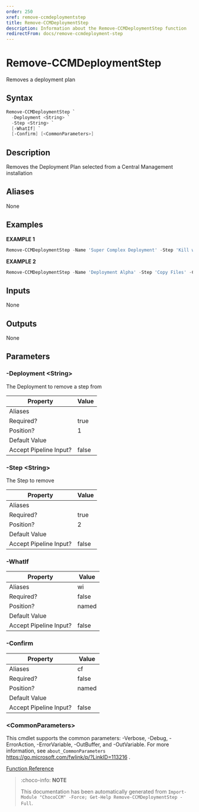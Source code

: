 ```yaml
---
order: 250
xref: remove-ccmdeploymentstep
title: Remove-CCMDeploymentStep
description: Information about the Remove-CCMDeploymentStep function
redirectFrom: docs/remove-ccmdeployment-step
---
```


# Remove-CCMDeploymentStep

<!-- This documentation is automatically generated from /Remove-CCMDeploymentStep.ps1 using GenerateDocs.ps1. Contributions are welcome at the original location(s). -->

Removes a deployment plan

## Syntax

~~~powershell
Remove-CCMDeploymentStep `
  -Deployment <String> `
  -Step <String> `
  [-WhatIf] `
  [-Confirm] [<CommonParameters>]
~~~

## Description

Removes the Deployment Plan selected from a Central Management installation


## Aliases

None

## Examples

 **EXAMPLE 1**

~~~powershell
Remove-CCMDeploymentStep -Name 'Super Complex Deployment' -Step 'Kill web services'

~~~

**EXAMPLE 2**

~~~powershell
Remove-CCMDeploymentStep -Name 'Deployment Alpha' -Step 'Copy Files' -Confirm:$false

~~~

## Inputs

None

## Outputs

None

## Parameters

###  -Deployment &lt;String&gt;
The Deployment to  remove a step from

Property               | Value
---------------------- | -----
Aliases                |
Required?              | true
Position?              | 1
Default Value          |
Accept Pipeline Input? | false

###  -Step &lt;String&gt;
The Step to remove

Property               | Value
---------------------- | -----
Aliases                |
Required?              | true
Position?              | 2
Default Value          |
Accept Pipeline Input? | false

###  -WhatIf
Property               | Value
---------------------- | -----
Aliases                | wi
Required?              | false
Position?              | named
Default Value          |
Accept Pipeline Input? | false

###  -Confirm
Property               | Value
---------------------- | -----
Aliases                | cf
Required?              | false
Position?              | named
Default Value          |
Accept Pipeline Input? | false

### &lt;CommonParameters&gt;

This cmdlet supports the common parameters: -Verbose, -Debug, -ErrorAction, -ErrorVariable, -OutBuffer, and -OutVariable. For more information, see `about_CommonParameters` https://go.microsoft.com/fwlink/p/?LinkID=113216 .



[Function Reference](xref:chococcm-functions)

> :choco-info: **NOTE**
>
> This documentation has been automatically generated from `Import-Module "ChocoCCM" -Force; Get-Help Remove-CCMDeploymentStep -Full`.
